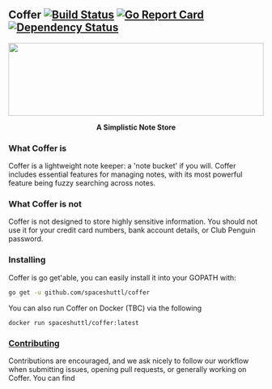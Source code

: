 Coffer [![Build Status](https://drone.shuttl.space/api/badges/spaceshuttl/coffer/status.svg)](https://drone.shuttl.space/spaceshuttl/coffer) [![Go Report Card](https://goreportcard.com/badge/github.com/spaceshuttl/coffer)](https://goreportcard.com/report/github.com/spaceshuttl/coffer) [![Dependency Status](https://dependencyci.com/github/spaceshuttl/coffer/badge)](https://dependencyci.com/github/spaceshuttl/coffer)
---

<a href="https://github.com/spaceshuttl/coffer/">
  <img src="https://spaceshuttl.io/coffer.svg" width="100%" height="144">
</a>

<p align="center">
  <b>A Simplistic Note Store</b>
</p>


### What Coffer is

Coffer is a lightweight note keeper: a 'note bucket' if you will. Coffer includes essential features for managing notes, with its most powerful feature being fuzzy searching across notes.

### What Coffer is not

Coffer is not designed to store highly sensitive information. You should not use it for your credit card numbers, bank account details, or Club Penguin password.

### Installing

Coffer is go get'able, you can easily install it into your GOPATH with:
```bash
go get -u github.com/spaceshuttl/coffer
```

You can also run Coffer on Docker (TBC) via the following
```
docker run spaceshuttl/coffer:latest
```

### [Contributing](CONTRIBUTORS.md)
Contributions are encouraged, and we ask nicely to follow our workflow when submitting issues,
opening pull requests, or generally working on Coffer. You can find
